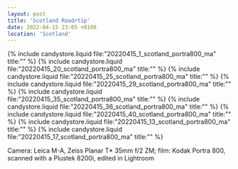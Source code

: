 ```yaml
---
layout: post
title: 'Scotland Roadrtip'
date: 2022-04-15 23:05 +0100
location: 'Scotland'
---
```


{% include candystore.liquid file:"20220415_1_scotland_portra800_ma" title:"" %}
{% include candystore.liquid file:"20220415_20_scotland_portra800_ma" title:"" %}
{% include candystore.liquid file:"20220415_25_scotland_portra800_ma" title:"" %}
{% include candystore.liquid file:"20220415_29_scotland_portra800_ma" title:"" %}
{% include candystore.liquid file:"20220415_35_scotland_portra800_ma" title:"" %}
{% include candystore.liquid file:"20220415_36_scotland_portra800_ma" title:"" %}
{% include candystore.liquid file:"20220415_40_scotland_portra800_ma" title:"" %}
{% include candystore.liquid file:"20220415_13_scotland_portra800_ma" title:"" %}
{% include candystore.liquid file:"20220415_17_scotland_portra800_ma" title:"" %}

Camera: Leica M-A, Zeiss Planar T\* 35mm f/2 ZM; film: Kodak Portra 800, scanned with a Plustek 8200i, edited in Lightroom